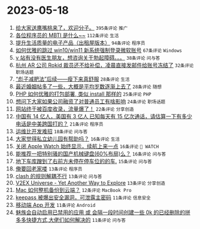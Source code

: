 # 2023-05-18

1. [给大家送鹰嘴桃来了，欢迎分子。](https://www.v2ex.com/t/940945) `395条评论` `推广`
1. [各位程序员的 MBTI 是什么~~](https://www.v2ex.com/t/940934) `112条评论` `生活`
1. [提升生活质量的电子产品（出租屋版本）](https://www.v2ex.com/t/940937) `94条评论` `程序员`
1. [如何优雅的跳过 win10/win11 新系统强制登录微软账号](https://www.v2ex.com/t/940889) `67条评论` `Windows`
1. [v 站有没有医生朋友，想咨询关于勃起障碍。。。](https://www.v2ex.com/t/940992) `38条评论` `问与答`
1. [杭州 AR 公司 Rokid 裁员还不给补偿，凌晨直接发邮件给账号冻结了](https://www.v2ex.com/t/940941) `32条评论` `职场话题`
1. [“彪子减肥法”后续——瘦下来真舒服](https://www.v2ex.com/t/940926) `28条评论` `生活`
1. [最近婚姻帖多了一些，大概是平均岁数逐渐上去了](https://www.v2ex.com/t/940894) `28条评论` `随想`
1. [PHP 如何优雅的打包部署, 类似 install 那样的](https://www.v2ex.com/t/940901) `25条评论` `PHP`
1. [想问下大家如果公司融资了对普通员工有啥影响](https://www.v2ex.com/t/940977) `24条评论` `职场话题`
1. [网站终于被百度收录，流量爆了！](https://www.v2ex.com/t/940991) `22条评论` `分享创造`
1. [中国有 14 亿人，美国有 3 亿人 已知每天有 15 亿次通话，请估算一下有多少电话是中美跨国打的？](https://www.v2ex.com/t/940947) `21条评论` `程序员`
1. [运维比开发难招](https://www.v2ex.com/t/940958) `18条评论` `问与答`
1. [大家觉得私立幼儿园有帮助吗？](https://www.v2ex.com/t/940982) `16条评论` `生活`
1. [关闭 Apple Watch 始终显示，续航上来一点](https://www.v2ex.com/t/940893) `16条评论` ` WATCH`
1. [能推荐一把特别骚的国产机械键盘(60%布局)么？](https://www.v2ex.com/t/940883) `16条评论` `问与答`
1. [地下车库蹭到了右前方未停在停车位的的车.](https://www.v2ex.com/t/940878) `15条评论` `问与答`
1. [俺要回老家喽](https://www.v2ex.com/t/940936) `13条评论` `程序员`
1. [clash 的规则解耦不行](https://www.v2ex.com/t/940913) `13条评论` `问与答`
1. [V2EX Universe - Yet Another Way to Explore](https://www.v2ex.com/t/940876) `13条评论` `分享创造`
1. [Mac 如何整机备份到云端？](https://www.v2ex.com/t/940918) `12条评论` `MacBook Pro`
1. [keepass 被爆出安全漏洞，可泄露主密码](https://www.v2ex.com/t/940964) `11条评论` `信息安全`
1. [移动端 App 开发](https://www.v2ex.com/t/940946) `11条评论` `Android`
1. [魅族会自动启用已禁用的应用 或 会隔一段时间创建一些 0k 的已经删除的拼多多快捷方式,大佬们如何解决的](https://www.v2ex.com/t/940898) `11条评论` `问与答`
